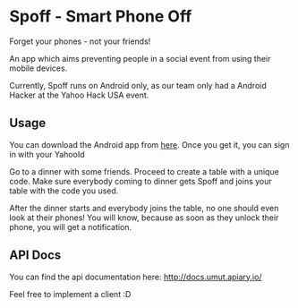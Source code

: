Spoff - Smart Phone Off
=====

Forget your phones - not your friends!

An app which aims preventing people in a social event from using their mobile devices.

Currently, Spoff runs on Android only, as our team only had a Android Hacker at the Yahoo Hack USA event.


Usage
-----

You can download the Android app from [here](http://umutgultepe.com). Once you get it, you can sign in with your YahooId

Go to a dinner with some friends. Proceed to create a table with a unique code. Make sure everybody coming to dinner gets Spoff and joins your table with the code you used.

After the dinner starts and everybody joins the table, no one should even look at their phones! You will know, because as soon as they unlock their phone, you will get a notification.


API Docs
-----


You can find the api documentation here: http://docs.umut.apiary.io/

Feel free to implement a client :D 
